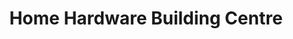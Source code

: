 ---
title: "Home Hardware Building Centre"
url: /strathmore/home-hardware-building-centre/
shop: doityourself
---